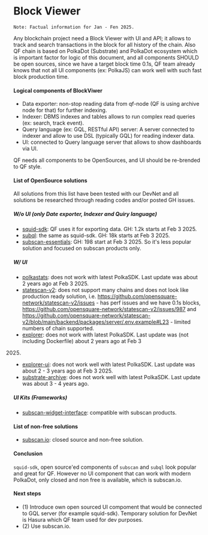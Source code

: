 # Block Viewer

`Note: Factual information for Jan - Fen 2025.`

Any blockchain project need a Block Viewer with UI and API; it allows to track and search transactions in the block for all history of the chain. Also QF chain is based on PolkaDot (Substrate) and PolkaDot ecosystem which is important factor for logic of this document, and all components SHOULD be open sources, since we have a target block time 0.1s, QF team already knows that not all UI components (ex: PolkaJS) can work well with such fast block production time.

#### Logical components of BlockViwer
- Data exporter: non-stop reading data from qf-node (QF is using archive node for that) for further indexing.
- Indexer: DBMS indexes and tables allows to run complex read queries (ex: search, track event).
- Query language (ex: GQL, RESTful API) server: A server connected to indexer and allow to use DSL (typically GQL) for reading indexer data.
- UI: connected to Query language server that allows to show dashboards via UI.

QF needs all components to be OpenSources, and UI should be re-brended to QF style.

#### List of OpenSource solutions

All solutions from this list have been tested with our DevNet and all solutions
be researched through reading codes and/or posted GH issues.

##### W/o UI (only Date exporter, Indexer and Quiry language)
- [squid-sdk](https://github.com/subsquid/squid-sdk): QF uses it for exporting data. GH: 1.2k starts at Feb 3 2025.
- [subql](https://github.com/subquery/subql): the same as squid-sdk. GH: 18k starts
at Feb 3 2025.
- [subscan-essentials](https://github.com/subscan-explorer/subscan-essentials):
GH: 198 start at Feb 3 2025. So it's less popular solution and focused on
subscan products only.

##### W/ UI
- [polkastats](https://github.com/polkastats/polkastats): does not work with
latest PolkaSDK. Last update was about 2 years ago at Feb 3 2025.
- [statescan-v2](https://github.com/opensquare-network/statescan-v2): does not
support many chains and does not look like production ready solution, i.e. https://github.com/opensquare-network/statescan-v2/issues - has perf issues and we have 0.1s blocks, https://github.com/opensquare-network/statescan-v2/issues/987 and https://github.com/opensquare-network/statescan-v2/blob/main/backend/packages/server/.env.example#L23 - limited numbers of chain supported.
- [explorer](https://github.com/polkascan/explorer): does not work with latest
PolkaSDK. Last update was (not including Dockerfile) about 2 years ago at Feb 3
2025.
- [explorer-ui](https://github.com/polkascan/explorer-ui): does not work well
with latest PolkaSDK. Last update was about 2 - 3 years ago at Feb 3 2025.
- [substrate-archive](https://github.com/paritytech/substrate-archive): does not
work well with latest PolkaSDK. Last update was about 3 - 4 years ago.

##### UI Kits (Frameworks)
- [subscan-widget-interface](https://github.com/subscan-explorer/widget-interface): compatible with subscan products.

#### List of non-free solutions
- [subscan.io](https://subscan.io): closed source and non-free solution.

#### Conclusion
`squid-sdk`, open source'ed components of `subscan` and `subql` look popular and great for
QF. However no UI component that can work with modern PolkaDot, only closed and non free is available, which is subscan.io.

#### Next steps
- (1) Introduce own open sourced UI compoment that would be connected to GQL server (for example squid-sdk).  Temporary solution for DevNet is Hasura which QF team used for dev purposes.
- (2) Use subscan.io.

